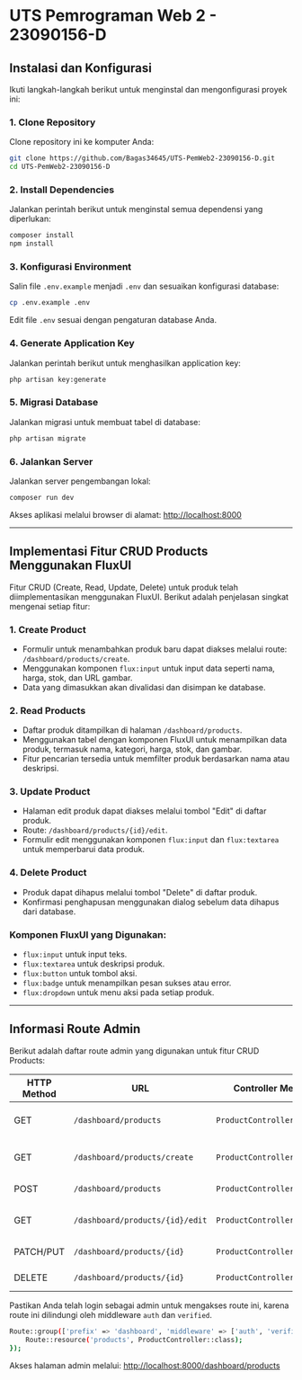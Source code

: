 # UTS Pemrograman Web 2 - 23090156-D

## Instalasi dan Konfigurasi

Ikuti langkah-langkah berikut untuk menginstal dan mengonfigurasi proyek ini:

### 1. Clone Repository
Clone repository ini ke komputer Anda:
```bash
git clone https://github.com/Bagas34645/UTS-PemWeb2-23090156-D.git
cd UTS-PemWeb2-23090156-D
```

### 2. Install Dependencies
Jalankan perintah berikut untuk menginstal semua dependensi yang diperlukan:
```bash
composer install
npm install
```

### 3. Konfigurasi Environment
Salin file `.env.example` menjadi `.env` dan sesuaikan konfigurasi database:
```bash
cp .env.example .env
```
Edit file `.env` sesuai dengan pengaturan database Anda.

### 4. Generate Application Key
Jalankan perintah berikut untuk menghasilkan application key:
```bash
php artisan key:generate
```

### 5. Migrasi Database
Jalankan migrasi untuk membuat tabel di database:
```bash
php artisan migrate
```

### 6. Jalankan Server
Jalankan server pengembangan lokal:
```bash
composer run dev
```

Akses aplikasi melalui browser di alamat: [http://localhost:8000](http://localhost:8000)

---

## Implementasi Fitur CRUD Products Menggunakan FluxUI

Fitur CRUD (Create, Read, Update, Delete) untuk produk telah diimplementasikan menggunakan FluxUI. Berikut adalah penjelasan singkat mengenai setiap fitur:

### 1. **Create Product**
- Formulir untuk menambahkan produk baru dapat diakses melalui route: `/dashboard/products/create`.
- Menggunakan komponen `flux:input` untuk input data seperti nama, harga, stok, dan URL gambar.
- Data yang dimasukkan akan divalidasi dan disimpan ke database.

### 2. **Read Products**
- Daftar produk ditampilkan di halaman `/dashboard/products`.
- Menggunakan tabel dengan komponen FluxUI untuk menampilkan data produk, termasuk nama, kategori, harga, stok, dan gambar.
- Fitur pencarian tersedia untuk memfilter produk berdasarkan nama atau deskripsi.

### 3. **Update Product**
- Halaman edit produk dapat diakses melalui tombol "Edit" di daftar produk.
- Route: `/dashboard/products/{id}/edit`.
- Formulir edit menggunakan komponen `flux:input` dan `flux:textarea` untuk memperbarui data produk.

### 4. **Delete Product**
- Produk dapat dihapus melalui tombol "Delete" di daftar produk.
- Konfirmasi penghapusan menggunakan dialog sebelum data dihapus dari database.

### Komponen FluxUI yang Digunakan:
- `flux:input` untuk input teks.
- `flux:textarea` untuk deskripsi produk.
- `flux:button` untuk tombol aksi.
- `flux:badge` untuk menampilkan pesan sukses atau error.
- `flux:dropdown` untuk menu aksi pada setiap produk.

---

## Informasi Route Admin

Berikut adalah daftar route admin yang digunakan untuk fitur CRUD Products:

| HTTP Method | URL                          | Controller Method          | Deskripsi                     |
|-------------|------------------------------|----------------------------|-------------------------------|
| GET         | `/dashboard/products`        | `ProductController@index`  | Menampilkan daftar produk.    |
| GET         | `/dashboard/products/create` | `ProductController@create` | Menampilkan form tambah produk. |
| POST        | `/dashboard/products`        | `ProductController@store`  | Menyimpan produk baru.        |
| GET         | `/dashboard/products/{id}/edit` | `ProductController@edit` | Menampilkan form edit produk. |
| PATCH/PUT   | `/dashboard/products/{id}`   | `ProductController@update` | Memperbarui data produk.      |
| DELETE      | `/dashboard/products/{id}`   | `ProductController@destroy`| Menghapus produk.             |

Pastikan Anda telah login sebagai admin untuk mengakses route ini, karena route ini dilindungi oleh middleware `auth` dan `verified`.

```bash
Route::group(['prefix' => 'dashboard', 'middleware' => ['auth', 'verified']], function() {
    Route::resource('products', ProductController::class);
});
```

Akses halaman admin melalui: [http://localhost:8000/dashboard/products](http://localhost:8000/dashboard/products)
